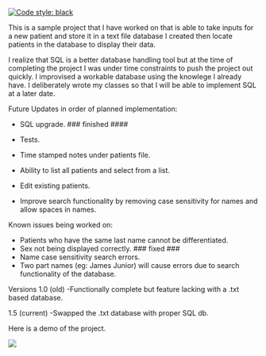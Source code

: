 [![Code style: black](https://img.shields.io/badge/code%20style-black-000000.svg)](https://github.com/psf/black)

This is a sample project that I have worked on that is able to take inputs for a new patient and store it in a text file database I created then locate patients in the database to display their data. 

I realize that SQL is a better database handling tool but at the time of completing the project I was under time constraints to push the project out quickly. I improvised a workable database using the knowlege I already have. I deliberately wrote my classes so that I will be able to implement SQL at a later date. 

Future Updates in order of planned implementation: 
- SQL upgrade. ### finished ####
- Tests.
- Time stamped notes under patients file.

- Ability to list all patients and select from a list.
- Edit existing patients.
- Improve search functionality by removing case sensitivity for names and allow spaces in names.



Known issues being worked on:
- Patients who have the same last name cannot be differentiated. 
- Sex not being displayed correctly. ### fixed ###
- Name case sensitivity search errors.
- Two part names (eg: James Junior) will cause errors due to search functionality of the database.

Versions
1.0 (old)
-Functionally complete but feature lacking with a .txt based database.

1.5 (current)
-Swapped the .txt database with proper SQL db.


Here is a demo of the project.

![](https://github.com/Nakadie/python_projects/blob/main/Projects/Hospital%20tool/Demo.gif)
